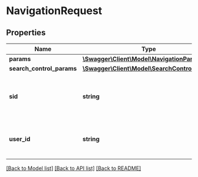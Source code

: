 # NavigationRequest

## Properties
Name | Type | Description | Notes
------------ | ------------- | ------------- | -------------
**params** | [**\Swagger\Client\Model\NavigationParams**](NavigationParams.md) |  | 
**search_control_params** | [**\Swagger\Client\Model\SearchControlParams**](SearchControlParams.md) |  | [optional] 
**sid** | **string** | The session ID of the user sending this search request. | [optional] 
**user_id** | **string** | The user ID of the user sending this search request. | [optional] 

[[Back to Model list]](../../README.md#documentation-for-models) [[Back to API list]](../../README.md#documentation-for-api-endpoints) [[Back to README]](../../README.md)


